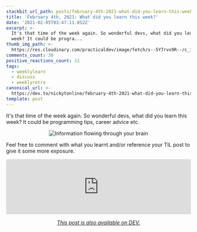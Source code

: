 ```yaml
---
stackbit_url_path: posts/february-4th-2021-what-did-you-learn-this-week-33i5
title: 'February 4th, 2021: What did you learn this week?'
date: '2021-02-05T03:47:11.052Z'
excerpt: >-
  It's that time of the week again. So wonderful devs, what did you learn this
  week? It could be progra...
thumb_img_path: >-
  https://res.cloudinary.com/practicaldev/image/fetch/s--5Y7rvx9R--/c_imagga_scale,f_auto,fl_progressive,h_420,q_auto,w_1000/https://dev-to-uploads.s3.amazonaws.com/i/vxkpp5ti0d8oarqz8e9t.jpeg
comments_count: 30
positive_reactions_count: 11
tags:
  - weeklylearn
  - discuss
  - weeklyretro
canonical_url: >-
  https://dev.to/nickytonline/february-4th-2021-what-did-you-learn-this-week-33i5
template: post
---
```

It's that time of the week again. So wonderful devs, what did you learn this week? It could be programming tips, career advice etc.

<center>

![Information flowing through your brain](https://media.giphy.com/media/qKltgF7Aw515K/giphy.gif)

</center>

Feel free to comment with what you learnt and/or reference your TIL post to give it some more exposure.


<iframe class="liquidTag" src="https://dev.to/embed/tag?args=todayilearned" style="border: 0; width: 100%;"></iframe>


<center>

<!--

And remember, if something you learnt was a big win for you, then you know where to drop it as well.👇👇🏻👇🏼👇🏽👇🏾👇🏿


<iframe class="liquidTag" src="https://dev.to/embed/link?args=https%3A%2F%2Fdev.to%2Fdevteam%2Fwhat-was-your-win-this-week-391j" style="border: 0; width: 100%;"></iframe>


![Someone feeling like "Yaaas!"](https://media.giphy.com/media/zBhZiVNNQjfTG/giphy.gif)
</center>

-->

*[This post is also available on DEV.](https://dev.to/nickytonline/february-4th-2021-what-did-you-learn-this-week-33i5)*


<script>
const parent = document.getElementsByTagName('head')[0];
const script = document.createElement('script');
script.type = 'text/javascript';
script.src = 'https://cdnjs.cloudflare.com/ajax/libs/iframe-resizer/4.1.1/iframeResizer.min.js';
script.charset = 'utf-8';
script.onload = function() {
    window.iFrameResize({}, '.liquidTag');
};
parent.appendChild(script);
</script>    
